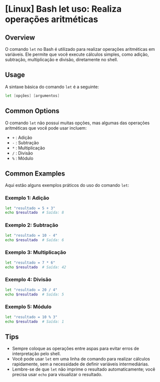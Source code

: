 # [Linux] Bash let uso: Realiza operações aritméticas

## Overview
O comando `let` no Bash é utilizado para realizar operações aritméticas em variáveis. Ele permite que você execute cálculos simples, como adição, subtração, multiplicação e divisão, diretamente no shell.

## Usage
A sintaxe básica do comando `let` é a seguinte:

```bash
let [opções] [argumentos]
```

## Common Options
O comando `let` não possui muitas opções, mas algumas das operações aritméticas que você pode usar incluem:

- `+` : Adição
- `-` : Subtração
- `*` : Multiplicação
- `/` : Divisão
- `%` : Módulo

## Common Examples

Aqui estão alguns exemplos práticos do uso do comando `let`:

### Exemplo 1: Adição
```bash
let "resultado = 5 + 3"
echo $resultado  # Saída: 8
```

### Exemplo 2: Subtração
```bash
let "resultado = 10 - 4"
echo $resultado  # Saída: 6
```

### Exemplo 3: Multiplicação
```bash
let "resultado = 7 * 6"
echo $resultado  # Saída: 42
```

### Exemplo 4: Divisão
```bash
let "resultado = 20 / 4"
echo $resultado  # Saída: 5
```

### Exemplo 5: Módulo
```bash
let "resultado = 10 % 3"
echo $resultado  # Saída: 1
```

## Tips
- Sempre coloque as operações entre aspas para evitar erros de interpretação pelo shell.
- Você pode usar `let` em uma linha de comando para realizar cálculos rapidamente, sem a necessidade de definir variáveis intermediárias.
- Lembre-se de que `let` não imprime o resultado automaticamente; você precisa usar `echo` para visualizar o resultado.